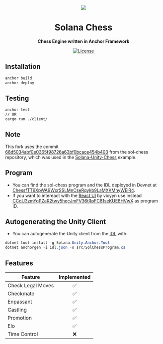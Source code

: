 <p align="center">
  <img src=https://i.imgur.com/SYBlC49.jpg>
</p>

<h1 align="center">Solana Chess</h1>
<p align="center"><strong>Chess Engine written in Anchor Framework</strong></p>

<div align="center">

  <a href="https://opensource.org/licenses/MIT">![License](https://img.shields.io/badge/License-MIT-yellow.svg)</a>  

</div>

## Installation

```sh
anchor build
anchor deploy
```

## Testing

```sh
anchor test
// OR
cargo run ./client/
```

## Note 

This fork uses the commit [68d5034abf0e0365f98726a63bf0bcace454b403](https://github.com/vicyyn/sol-chess/tree/68d5034abf0e0365f98726a63bf0bcace454b403) from the sol-chess repository, which was used in the [Solana-Unity-Chess](https://github.com/magicblock-labs/Solana-Unity-Chess) example.

## Program

- You can find the sol-chess program and the IDL deployed in Devnet at [ChessfTT9XpWA9WxrSSLMnCseRqykb9LaMXKMhyWEiR4](https://explorer.solana.com/address/ChessfTT9XpWA9WxrSSLMnCseRqykb9LaMXKMhyWEiR4?cluster=devnet). 
- If you want to intereact with the [React UI](https://chess.vicyyn.com/) by vicyyn use instead [CCdU3zmYqPZaR2twy5hqcJmFV36tRpFC81seKUE8HVwX](https://explorer.solana.com/address/CCdU3zmYqPZaR2twy5hqcJmFV36tRpFC81seKUE8HVwX?cluster=devnet) as program ID.

## Autogenerating the Unity Client

- You can autogenerate the Unity client from the [IDL](https://solscan.io/account/ChessfTT9XpWA9WxrSSLMnCseRqykb9LaMXKMhyWEiR4?cluster=devnet#anchorProgramIDL) with:

```csharp
dotnet tool install -g Solana.Unity.Anchor.Tool
dotnet anchorgen -i idl.json -o src/SolChessProgram.cs
```

## Features
|         Feature         | Implemented |
|-------------------------|:-----------:|
| Check Legal Moves       |      ✅     |
| Checkmate               |      ✅     |
| Enpassant               |      ✅     |
| Castling                |      ✅     |
| Promotion               |      ✅     |
| Elo                     |      ✅     |
| Time Control            |      ❌     |
